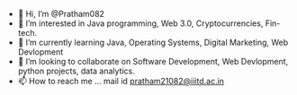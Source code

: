 - 👋 Hi, I’m @Pratham082
- 👀 I’m interested in Java programming, Web 3.0, Cryptocurrencies, Fin-tech.
- 🌱 I’m currently learning Java, Operating Systems, Digital Marketing, Web Devlopment
- 💞️ I’m looking to collaborate on Software Development, Web Devlopment, python projects, data analytics.
- 📫 How to reach me ... mail id pratham21082@iiitd.ac.in

<!---
Pratham082/Pratham082 is a ✨ special ✨ repository because its `README.md` (this file) appears on your GitHub profile.
You can click the Preview link to take a look at your changes.
--->
